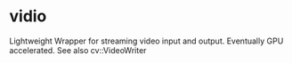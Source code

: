 # vidio
Lightweight Wrapper for streaming video input and output.  Eventually GPU accelerated.  See also cv::VideoWriter
